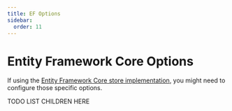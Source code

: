 ```yaml
---
title: EF Options
sidebar:
  order: 11
---
```



# Entity Framework Core Options

If using the [Entity Framework Core store implementation](/identityserver/v6/data/ef), you might need to configure those specific options.

TODO LIST CHILDREN HERE
